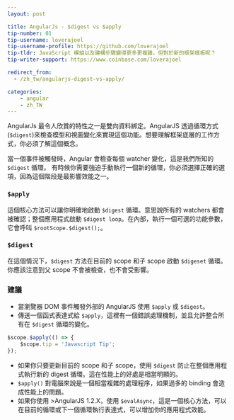 ```yaml
---
layout: post

title: AngularJs - $digest vs $apply
tip-number: 01
tip-username: loverajoel
tip-username-profile: https://github.com/loverajoel
tip-tldr: JavaScript 模組以及建構步驟變得更多更複雜，但對於新的框架樣板呢？
tip-writer-support: https://www.coinbase.com/loverajoel

redirect_from:
  - /zh_tw/angularjs-digest-vs-apply/

categories:
    - angular
    - zh_TW
---
```


AngularJs 最令人欣賞的特性之一是雙向資料綁定。AngularJS 透過循環方式(`$digest`)來檢查模型和視圖變化來實現這個功能。想要理解框架底層的工作方式，你必須了解這個概念。

當一個事件被觸發時，Angular 會檢查每個 watcher 變化，這是我們所知的 `$digest` 循環。
有時候你需要強迫手動執行一個新的循環，你必須選擇正確的選項，因為這個階段是最影響效能之一。

### `$apply`
這個核心方法可以讓你明確地啟動 `$digest` 循環。意思說所有的 watchers 都會被確認；整個應用程式啟動 `$digest loop`。在內部，執行一個可選的功能參數，它會呼叫 `$rootScope.$digest();`。

### `$digest`
在這個情況下，`$digest` 方法在目前的 scope 和子 scope 啟動 `$digeset` 循環。你應該注意到父 scope 不會被檢查，也不會受影響。

### 建議
- 當瀏覽器 DOM 事件觸發外部的 AngularJS 使用 `$apply` 或 `$digest`。
- 傳送一個函式表達式給 `$apply`，這裡有一個錯誤處理機制，並且允許整合所有在 `$digest` 循環的變化。

```javascript
$scope.$apply(() => {
	$scope.tip = 'Javascript Tip';
});
```

- 如果你只要更新目前的 scope 和子 scope，使用 `$digest` 防止在整個應用程式執行新的 digest 循環。這在性能上的好處是相當明顯的。
- `$apply()` 對電腦來說是一個相當複雜的處理程序，如果過多的 binding 會造成性能上的問題。
- 如果你使用 >AngularJS 1.2.X，使用 `$evalAsync`，這是一個核心方法，可以在目前的循環或下一個循環執行表達式，可以增加你的應用程式效能。
